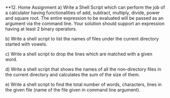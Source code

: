 **12. Home Assignment
a) Write a Shell Script which can perform the job of a calculator having functionalities of add, subtract, multiply, divide, power and square root. The entire expression to be evaluated will be passed as an argument via the command line. Your solution should support an expression having at least 2 binary operators.

b) Write a shell script to list the names of files under the current directory started with vowels.

c) Write a shell script to drop the lines which are matched with a given word.

d) Write a shell script that shows the names of all the non-directory files in the current directory and calculates the sum of the size of them.

e) Write a shell script to find the total number of words, characters, lines in the given file (name of the file given in command line argument).


